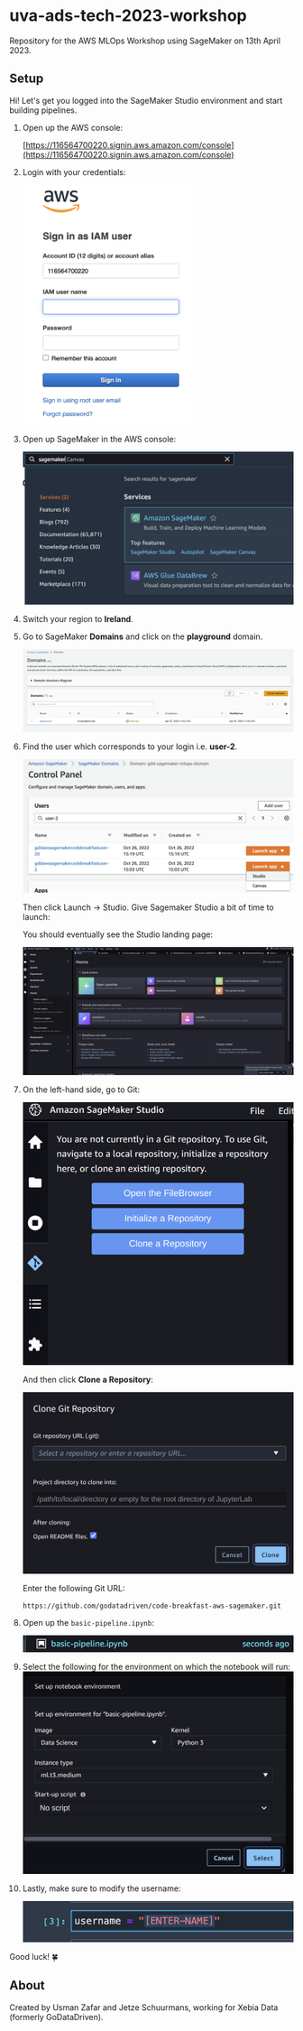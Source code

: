 # uva-ads-tech-2023-workshop
Repository for the AWS MLOps Workshop using SageMaker on 13th April 2023.


## Setup

Hi! Let's get you logged into the SageMaker Studio environment and start building pipelines.

1. Open up the AWS console:

    [https://116564700220.signin.aws.amazon.com/console](https://116564700220.signin.aws.amazon.com/console)

2. Login with your credentials:

    <img src="docs/aws-login-screen.png" width="300px" />

3. Open up SageMaker in the AWS console:

    <img src="docs/sagemaker-in-aws-console.png" />

4. Switch your region to **Ireland**.

5. Go to SageMaker **Domains** and click on the **playground** domain.

    ![](docs/domain-list.png)

6. Find the user which corresponds to your login i.e. **user-2**.

    ![](docs/user-filter-in-sm-domain.png)

    Then click Launch -> Studio. Give Sagemaker Studio a bit of time to launch:

    You should eventually see the Studio landing page:

    ![](docs/sm-studio-just-opened.png)

7. On the left-hand side, go to Git:

    ![](docs/git-clone-aws-studio.png)

    And then click **Clone a Repository**:
    
    ![](docs/clone-repo.png)

    Enter the following Git URL:

    ```
    https://github.com/godatadriven/code-breakfast-aws-sagemaker.git
    ```

8. Open up the `basic-pipeline.ipynb`:

    ![](docs/basic-pipeline.png)

9. Select the following for the environment on which the notebook will run:
    ![](docs/notebook-env.png)


10. Lastly, make sure to modify the username:

    ![](docs/modify-username-in-notebook.png)


Good luck! 🍀

## About
Created by Usman Zafar and Jetze Schuurmans, working for Xebia Data (formerly GoDataDriven).